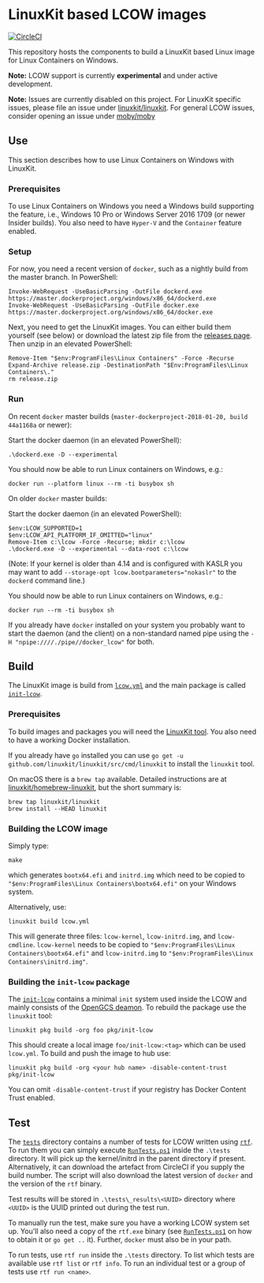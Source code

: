# LinuxKit based LCOW images

[![CircleCI](https://circleci.com/gh/linuxkit/lcow.svg?style=svg)](https://circleci.com/gh/linuxkit/lcow)

This repository hosts the components to build a LinuxKit based Linux
image for Linux Containers on Windows.

**Note:** LCOW support is currently **experimental** and under active
development. 

**Note:** Issues are currently disabled on this project. For LinuxKit specific issues, please file an issue under [linuxkit/linuxkit](https://github.com/linuxkit/linuxkit). For general LCOW issues, consider opening an issue under [moby/moby](https://github.com/moby/moby)


## Use

This section describes how to use Linux Containers on Windows with LinuxKit.


### Prerequisites

To use Linux Containers on Windows you need a Windows build supporting
the feature, i.e., Windows 10 Pro or Windows Server 2016 1709 (or
newer Insider builds). You also need to have `Hyper-V` and the
`Container` feature enabled.


### Setup

For now, you need a recent version of `docker`, such as a nightly
build from the master branch. In PowerShell:

```
Invoke-WebRequest -UseBasicParsing -OutFile dockerd.exe https://master.dockerproject.org/windows/x86_64/dockerd.exe
Invoke-WebRequest -UseBasicParsing -OutFile docker.exe https://master.dockerproject.org/windows/x86_64/docker.exe
```

Next, you need to get the LinuxKit images. You can either build them
yourself (see below) or download the latest zip file from the
[releases page](https://github.com/linuxkit/lcow/releases). Then unzip
in an elevated PowerShell:

```
Remove-Item "$env:ProgramFiles\Linux Containers" -Force -Recurse
Expand-Archive release.zip -DestinationPath "$Env:ProgramFiles\Linux Containers\."
rm release.zip
```

### Run

On recent `docker` master builds (`master-dockerproject-2018-01-20, build 44a1168a` or newer):

Start the docker daemon (in an elevated PowerShell):

```
.\dockerd.exe -D --experimental
```

You should now be able to run Linux containers on Windows, e.g.:

```
docker run --platform linux --rm -ti busybox sh
```

On older `docker` master builds:

Start the docker daemon (in an elevated PowerShell):

```
$env:LCOW_SUPPORTED=1
$env:LCOW_API_PLATFORM_IF_OMITTED="linux"
Remove-Item c:\lcow -Force -Recurse; mkdir c:\lcow
.\dockerd.exe -D --experimental --data-root c:\lcow
```

(Note: If your kernel is older than 4.14 and is configured with KASLR
you may want to add `--storage-opt lcow.bootparameters="nokaslr"` to
the `dockerd` command line.)

You should now be able to run Linux containers on Windows, e.g.:

```
docker run --rm -ti busybox sh
```

If you already have `docker` installed on your system you probably
want to start the daemon (and the client) on a non-standard named pipe
using the `-H "npipe:////./pipe//docker_lcow"` for both.


## Build

The LinuxKit image is build from [`lcow.yml`](./lcow.yml) and the main
package is called [`init-lcow`](./pkg/init-lcow).

### Prerequisites

To build images and packages you will need the [LinuxKit
tool](https://github.com/linuxkit/linuxkit/tree/master/src/cmd/linuxkit). You
also need to have a working Docker installation.

If you already have `go` installed you can use `go get -u
github.com/linuxkit/linuxkit/src/cmd/linuxkit` to install the
`linuxkit` tool.

On macOS there is a `brew tap` available. Detailed instructions are at
[linuxkit/homebrew-linuxkit](https://github.com/linuxkit/homebrew-linuxkit),
but the short summary is:

```
brew tap linuxkit/linuxkit
brew install --HEAD linuxkit
```


### Building the LCOW image

Simply type:

```
make
```

which generates `bootx64.efi` and `initrd.img` which need to be copied to `"$env:ProgramFiles\Linux Containers\bootx64.efi"` on your Windows system.


Alternatively, use:

```
linuxkit build lcow.yml
```

This will generate three files: `lcow-kernel`, `lcow-initrd.img`, and
`lcow-cmdline`. `lcow-kernel` needs to be copied to
`"$env:ProgramFiles\Linux Containers\bootx64.efi"` and
`lcow-initrd.img` to `"$env:ProgramFiles\Linux
Containers\initrd.img"`.


### Building the `init-lcow` package

The [`init-lcow`](./pkg/init-lcow) contains a minimal `init` system
used inside the LCOW and mainly consists of the [OpenGCS
deamon](https://github.com/Microsoft/opengcs). To rebuild the package
use the `linuxkit` tool:

```
linuxkit pkg build -org foo pkg/init-lcow
```

This should create a local image `foo/init-lcow:<tag>` which can be used `lcow.yml`. To build and push the image to hub use:

```
linuxkit pkg build -org <your hub name> -disable-content-trust pkg/init-lcow
```

You can omit `-disable-content-trust` if your registry has Docker
Content Trust enabled.


## Test

The [`tests`](./tests) directory contains a number of tests for LCOW
written using [`rtf`](https://github.com/linuxkit/rtf). To run them
you can simply execute [`RunTests.ps1`](./tests/RunTests.ps1) inside
the `.\tests` directory. It will pick up the kernel/initrd in the
parent directory if present. Alternatively, it can download the
artefact from CircleCI if you supply the build number. The script will
also download the latest version of `docker` and the version of the
`rtf` binary.

Test results will be stored in `.\tests\_results\<UUID>` directory
where `<UUID>` is the UUID printed out during the test run.

To manually run the test, make sure you have a working LCOW system set
up. You'll also need a copy of the `rtf.exe` binary (see
[`RunTests.ps1`](./tests/RunTests.ps1) on how to obtain it or `go get
..` it). Further, `docker` must also be in your path.

To run tests, use `rtf run` inside the `.\tests` directory. To list
which tests are available use `rtf list` or `rtf info`. To run an
individual test or a group of tests use `rtf run <name>`.

